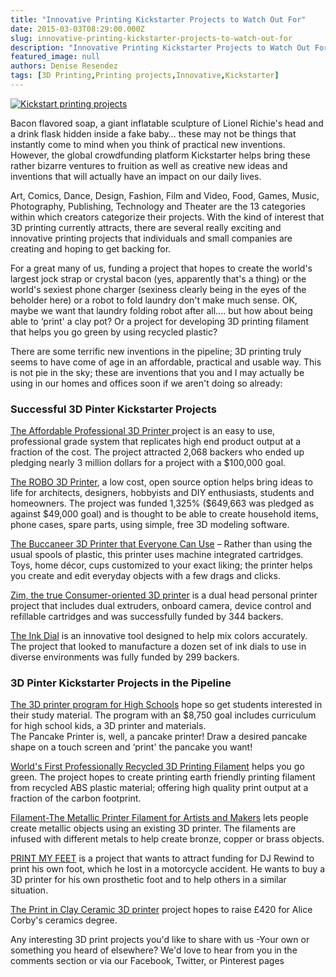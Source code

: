 ```yaml
---
title: "Innovative Printing Kickstarter Projects to Watch Out For"
date: 2015-03-03T08:29:00.000Z
slug: innovative-printing-kickstarter-projects-to-watch-out-for
description: "Innovative Printing Kickstarter Projects to Watch Out For"
featured_image: null
authors: Denise Resendez
tags: [3D Printing,Printing projects,Innovative,Kickstarter]
---
```


[![Kickstart printing projects](/blog/images/2.jpg "Innovative Printing Kickstarter Projects to Watch Out For")](/blog/images/2.jpg)

Bacon flavored soap, a giant inflatable sculpture of Lionel Richie's head and a drink flask hidden inside a fake baby… these may not be things that instantly come to mind when you think of practical new inventions. However, the global crowdfunding platform Kickstarter helps bring these rather bizarre ventures to fruition as well as creative new ideas and inventions that will actually have an impact on our daily lives. 

Art, Comics, Dance, Design, Fashion, Film and Video, Food, Games, Music, Photography, Publishing, Technology and Theater are the 13 categories within which creators categorize their projects. With the kind of interest that 3D printing currently attracts, there are several really exciting and innovative printing projects that individuals and small companies are creating and hoping to get backing for. 

For a great many of us, funding a project that hopes to create the world's largest jock strap or crystal bacon (yes, apparently that's a thing) or the world's sexiest phone charger (sexiness clearly being in the eyes of the beholder here) or a robot to fold laundry don't make much sense. OK, maybe we want that laundry folding robot after all…. but how about being able to ‘print' a clay pot? Or a project for developing 3D printing filament that helps you go green by using recycled plastic? 

There are some terrific new inventions in the pipeline; 3D printing truly seems to have come of age in an affordable, practical and usable way. This is not pie in the sky; these are inventions that you and I may actually be using in our homes and offices soon if we aren't doing so already:

### Successful 3D Pinter Kickstarter Projects 

[The Affordable Professional 3D Printer ](https://www.kickstarter.com/projects/formlabs/form-1-an-affordable-professional-3d-printer)project is an easy to use, professional grade system that replicates high end product output at a fraction of the cost. The project attracted 2,068 backers who ended up pledging nearly 3 million dollars for a project with a $100,000 goal. 

[The ROBO 3D Printer](https://www.kickstarter.com/projects/1682938109/robo-3d-printer), a low cost, open source option helps bring ideas to life for architects, designers, hobbyists and DIY enthusiasts, students and homeowners. The project was funded 1,325% ($649,663 was pledged as against $49,000 goal) and is thought to be able to create household items, phone cases, spare parts, using simple, free 3D modeling software.

[The Buccaneer 3D Printer that Everyone Can Use](https://www.kickstarter.com/projects/pirate3d/the-buccaneer-the-3d-printer-that-everyone-can-use) – Rather than using the usual spools of plastic, this printer uses machine integrated cartridges. Toys, home décor, cups customized to your exact liking; the printer helps you create and edit everyday objects with a few drags and clicks. 

[Zim, the true Consumer-oriented 3D printer](https://www.kickstarter.com/projects/1410146982/zim-the-first-dual-head-personal-3d-printer-fully) is a dual head personal printer project that includes dual extruders, onboard camera, device control and refillable cartridges and was successfully funded by 344 backers. 

[The Ink Dial](https://www.kickstarter.com/projects/chouinard/the-ink-dial) is an innovative tool designed to help mix colors accurately. The project that looked to manufacture a dozen set of ink dials to use in diverse environments was fully funded by 299 backers.

### 3D Pinter Kickstarter Projects in the Pipeline

[The 3D printer program for High Schools](https://www.kickstarter.com/projects/415070184/3d-printer-program-for-high-school) hope so get students interested in their study material. The program with an $8,750 goal includes curriculum for high school kids, a 3D printer and materials.   
The Pancake Printer is, well, a pancake printer! Draw a desired pancake shape on a touch screen and ‘print' the pancake you want!

[ World's First Professionally Recycled 3D Printing Filament](https://www.kickstarter.com/projects/952621887/sustainable-3d-printing-filament) helps you go green. The project hopes to create printing earth friendly printing filament from recycled ABS plastic material; offering high quality print output at a fraction of the carbon footprint. 

[Filament-The Metallic Printer Filament for Artists and Makers](https://www.kickstarter.com/projects/879356311/filamet-the-metallic-printer-filament-for-artists) lets people create metallic objects using an existing 3D printer. The filaments are infused with different metals to help create bronze, copper or brass objects. 

[PRINT MY FEET](https://www.kickstarter.com/projects/1656065296/print-my-feet) is a project that wants to attract funding for DJ Rewind to print his own foot, which he lost in a motorcycle accident. He wants to buy a 3D printer for his own prosthetic foot and to help others in a similar situation. 

[The Print in Clay Ceramic 3D printer](https://www.kickstarter.com/projects/687165825/print-in-clay-a-ceramic-3d-printer) project hopes to raise £420 for Alice Corby's ceramics degree. 

Any interesting 3D print projects you'd like to share with us -Your own or something you heard of elsewhere? We'd love to hear from you in the comments section or via our Facebook, Twitter, or Pinterest pages